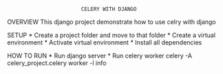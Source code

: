                             CELERY WITH DJANGO

OVERVIEW
        This django project demonstrate how to use celry with django


SETUP
        * Create a project folder and move to that folder
        * Create a virtual environment 
        * Activate virtual environment
        * Install all dependencies


HOW TO RUN
        * Run django server
        * Run celery worker
                celery -A celery_project.celery worker -l info
